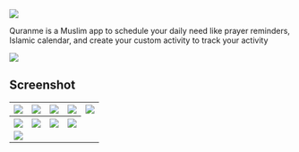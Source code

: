 <img src="https://user-images.githubusercontent.com/32610660/162788603-662e4736-76c8-40ae-91aa-3a20c07f36bc.svg" />

Quranme is a Muslim app to schedule your daily need like prayer reminders, Islamic calendar, and create your custom activity to track your activity

<img src="https://user-images.githubusercontent.com/32610660/197125694-39e0afe8-24ac-4083-8e02-d284020ae909.png"/>


## Screenshot
<table style="width:100%">
  <tr>
    <th><img src="https://user-images.githubusercontent.com/32610660/180285609-29b55f17-23b2-43ae-92d5-aa6ca727a544.png"/></th>
    <th><img src="https://user-images.githubusercontent.com/32610660/162801816-a27d08c2-14fe-429e-9beb-8db0d229f399.png"/></th>
    <th><img src="https://user-images.githubusercontent.com/32610660/162801850-0908fdad-4db4-493b-a92d-ee3fe6198a5e.png"/></th>
    <th><img src="https://user-images.githubusercontent.com/32610660/162801861-d2288f2f-d03d-4f35-90b9-9b56e14bf6ff.png"/></th>
    <th><img src="https://user-images.githubusercontent.com/32610660/180285711-d8dabb74-fbd9-49dd-99c9-4e73bb578945.png"/></th>
  </tr>
    <tr>
    <th><img src="https://user-images.githubusercontent.com/32610660/180283731-4edbe882-5541-47b5-84c3-5458c7c9fb6a.png"/></th>
    <th><img src="https://user-images.githubusercontent.com/32610660/180283741-63629147-3e55-477e-aeec-2a1b47c0af54.png"/></th>
    <th><img src="https://user-images.githubusercontent.com/32610660/180283743-b498aa7c-510f-4a79-95e0-04437eb16cc8.png"/></th>
    <th><img src="https://user-images.githubusercontent.com/32610660/180284254-0efb01e1-919c-46b6-888d-69de1931ea7d.png"/></th>
  </tr>
  <tr>
    <td colspan = 5><img src="https://user-images.githubusercontent.com/32610660/197125756-5cf3be3f-38ff-4f30-855d-638391b1569e.png"/></td>
  </tr>
</table>
